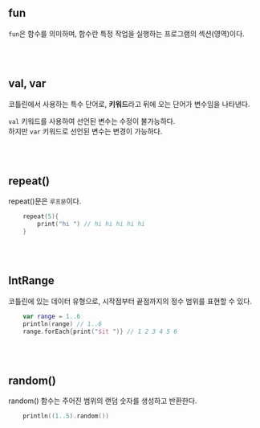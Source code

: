 ## fun
`fun`은 함수를 의미하며, 함수란 특정 작업을 실행하는 프로그램의 섹션(영역)이다.

<br/><br/>

## val, var
코틀린에서 사용하는 특수 단어로, **키워드**라고 뒤에 오는 단어가 변수임을 나타낸다.<br/>

`val` 키워드를 사용하여 선언된 변수는 수정이 불가능하다.</br>
하지만 `var` 키워드로 선언된 변수는 변경이 가능하다.

<br/><br/>

## repeat()
repeat()문은 `루프문`이다.

```kotlin
    repeat(5){
        print("hi ") // hi hi hi hi hi 
    }
```

<br/><br/>

## IntRange
코틀린에 있는 데이터 유형으로, 시작점부터 끝점까지의 정수 범위를 표현할 수 있다.<br/>

```kotlin
    var range = 1..6
    println(range) // 1..6
    range.forEach{print("$it ")} // 1 2 3 4 5 6
```

<br/><br/>

## random()
random() 함수는 주어진 범위의 랜덤 숫자를 생성하고 반환한다.

```kotlin
    println((1..5).random())
```